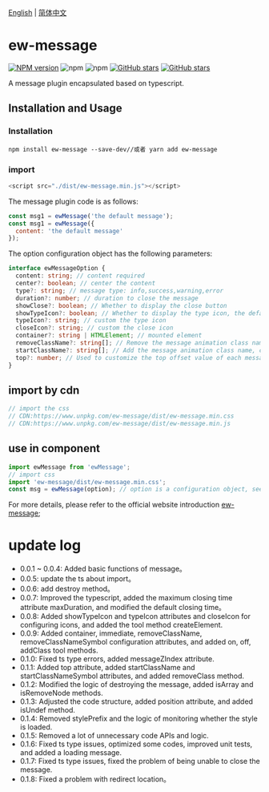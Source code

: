 [English](./README.md) | [简体中文](./README.CN.md)

# ew-message

[![NPM version](https://img.shields.io/npm/v/ew-message.svg?color=red)](https://www.npmjs.com/package/ew-message)
![npm](https://img.shields.io/npm/dw/ew-message)
![npm](https://img.shields.io/npm/dt/ew-message)
[![GitHub stars](https://img.shields.io/github/stars/eveningwater/ewMessage.svg?color=#42b983)](https://github.com/eveningwater/ew-message/stargazers)
[![GitHub stars](https://img.shields.io/github/forks/eveningwater/ewMessage.svg)](https://github.com/eveningwater/ew-message/network/members)

A message plugin encapsulated based on typescript.

## Installation and Usage

### Installation

```
npm install ew-message --save-dev//或者 yarn add ew-message
```

### import

```js
<script src="./dist/ew-message.min.js"></script>
```

The message plugin code is as follows:

```js
const msg1 = ewMessage('the default message');
const msg1 = ewMessage({
  content: 'the default message'
});
```

The option configuration object has the following parameters:

```ts
interface ewMessageOption {
  content: string; // content required
  center?: boolean; // center the content
  type?: string; // message type: info,success,warning,error
  duration?: number; // duration to close the message
  showClose?: boolean; // Whether to display the close button
  showTypeIcon?: boolean; // Whether to display the type icon, the default value is true
  typeIcon?: string; // custom the type icon
  closeIcon?: string; // custom the close icon
  container?: string | HTMLElement; // mounted element
  removeClassName?: string[]; // Remove the message animation class name. Currently, the built-in animation class name values ​​are: fadeOut and scaleDown
  startClassName?: string[]; // Add the message animation class name, currently built-in animation class name values: fadeIn and scaleUp
  top?: number; // Used to customize the top offset value of each message
}
```

## import by cdn

```js
// import the css
// CDN:https://www.unpkg.com/ew-message/dist/ew-message.min.css
// CDN:https://www.unpkg.com/ew-message/dist/ew-message.min.js
```

## use in component

```js
import ewMessage from 'ewMessage';
// import css
import 'ew-message/dist/ew-message.min.css';
const msg = ewMessage(option); // option is a configuration object, see above for details
```

For more details, please refer to the official website introduction [ew-message](https://eveningwater.github.io/ew-message/);

# update log

- 0.0.1 ~ 0.0.4: Added basic functions of message。
- 0.0.5: update the ts about import。
- 0.0.6: add destroy method。
- 0.0.7: Improved the typescript, added the maximum closing time attribute maxDuration, and modified the default closing time。
- 0.0.8: Added showTypeIcon and typeIcon attributes and closeIcon for configuring icons, and added the tool method createElement.
- 0.0.9: Added container, immediate, removeClassName, removeClassNameSymbol configuration attributes, and added on, off, addClass tool methods.
- 0.1.0: Fixed ts type errors, added messageZIndex attribute.
- 0.1.1: Added top attribute, added startClassName and startClassNameSymbol attributes, and added removeClass method.
- 0.1.2: Modified the logic of destroying the message, added isArray and isRemoveNode methods.
- 0.1.3: Adjusted the code structure, added position attribute, and added isUndef method.
- 0.1.4: Removed stylePrefix and the logic of monitoring whether the style is loaded.
- 0.1.5: Removed a lot of unnecessary code APIs and logic.
- 0.1.6: Fixed ts type issues, optimized some codes, improved unit tests, and added a loading message.
- 0.1.7: Fixed ts type issues, fixed the problem of being unable to close the message.
- 0.1.8: Fixed a problem with redirect location。
